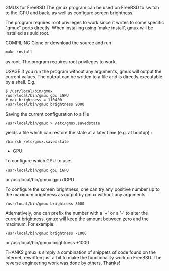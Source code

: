 GMUX for FreeBSD
The gmux program can be used on FreeBSD to switch to the iGPU and back,
as well as configure screen brightness.

The program requires root privileges to work since it writes to some
specific "gmux" ports directly. When installing using 'make install',
gmux will be installed as suid root.

COMPILING
Clone or download the source and run

	make install

as root. The program requires root privileges to work.

USAGE
if you run the program without any arguments, gmux will output
the current values. The output can be written to a file and is directly
executable by a shell. E.g.:

	$ /usr/local/bin/gmux
	/usr/local/bin/gmux gpu iGPU
	# max brightness = 110400
	/usr/local/bin/gmux brightness 9000

Saving the current configuration to a file

	/usr/local/bin/gmux > /etc/gmux.savedstate

yields a file which can restore the state at a later time (e.g. at bootup) :

	/bin/sh /etc/gmux.savedstate

- GPU

To configure which GPU to use:

	/usr/local/bin/gmux gpu iGPU
or
	/usr/local/bin/gmux gpu dGPU

To configure the screen brightness, one can try any positive number up
to the maximum brightness as output by gmux without any arguments:

	/usr/local/bin/gmux brightness 8000

Atlernatively, one can prefix the number with a '+' or a '-' to
alter the current brightness. gmux will keep the amount between zero and
the maximum. For example:

	/usr/local/bin/gmux brightness -1000
or
	/usr/local/bin/gmux brightness +1000

THANKS
gmux is simply a combination of snippets of code found on the internet,
rewritten just a bit to make the functionality work on FreeBSD. The reverse
engineering work was done by others. Thanks!
